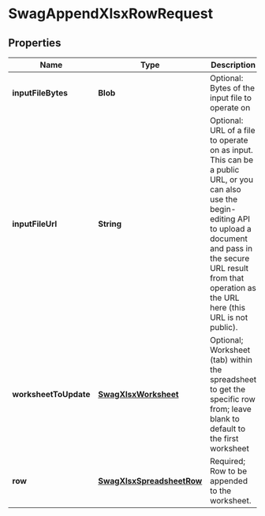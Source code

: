 
# SwagAppendXlsxRowRequest

## Properties
Name | Type | Description | Notes
------------ | ------------- | ------------- | -------------
**inputFileBytes** | **Blob** | Optional: Bytes of the input file to operate on |  [optional]
**inputFileUrl** | **String** | Optional: URL of a file to operate on as input.  This can be a public URL, or you can also use the begin-editing API to upload a document and pass in the secure URL result from that operation as the URL here (this URL is not public). |  [optional]
**worksheetToUpdate** | [**SwagXlsxWorksheet**](SwagXlsxWorksheet.md) | Optional; Worksheet (tab) within the spreadsheet to get the specific row from; leave blank to default to the first worksheet |  [optional]
**row** | [**SwagXlsxSpreadsheetRow**](SwagXlsxSpreadsheetRow.md) | Required; Row to be appended to the worksheet. |  [optional]



